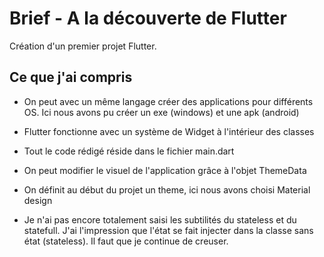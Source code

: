 # Brief - A la découverte de Flutter

Création d'un premier projet Flutter.

## Ce que j'ai compris

- On peut avec un même langage créer des applications pour différents OS. Ici nous avons pu créer un exe (windows) et une apk (android)

- Flutter fonctionne avec un système de Widget à l'intérieur des classes

- Tout le code rédigé réside dans le fichier main.dart

- On peut modifier le visuel de l'application grâce à l'objet ThemeData

- On définit au début du projet un theme, ici nous avons choisi Material design

- Je n'ai pas encore totalement saisi les subtilités du stateless et du statefull. J'ai l'impression que l'état se fait injecter dans la classe sans état (stateless). Il faut que je continue de creuser.


